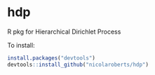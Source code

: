 # hdp
R pkg for Hierarchical Dirichlet Process

To install:
```R
install.packages("devtools")
devtools::install_github("nicolaroberts/hdp")
```
